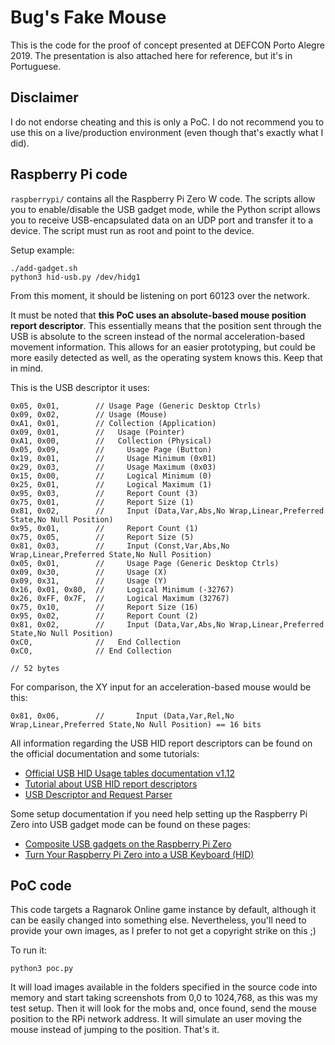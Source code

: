 # Bug's Fake Mouse

This is the code for the proof of concept presented at DEFCON Porto Alegre 2019. The presentation is also attached here for reference, but it's in Portuguese.

## Disclaimer

I do not endorse cheating and this is only a PoC. I do not recommend you to use this on a live/production environment (even though that's exactly what I did).

## Raspberry Pi code

`raspberrypi/` contains all the Raspberry Pi Zero W code. The scripts allow you to enable/disable the USB gadget mode, while the Python script allows you to receive USB-encapsulated data on an UDP port and transfer it to a device. The script must run as root and point to the device.

Setup example:

```
./add-gadget.sh
python3 hid-usb.py /dev/hidg1
```

From this moment, it should be listening on port 60123 over the network.

It must be noted that **this PoC uses an absolute-based mouse position report descriptor**. This essentially means that the position sent through the USB is absolute to the screen instead of the normal acceleration-based movement information. This allows for an easier prototyping, but could be more easily detected as well, as the operating system knows this. Keep that in mind.

This is the USB descriptor it uses:

```
0x05, 0x01,        // Usage Page (Generic Desktop Ctrls)
0x09, 0x02,        // Usage (Mouse)
0xA1, 0x01,        // Collection (Application)
0x09, 0x01,        //   Usage (Pointer)
0xA1, 0x00,        //   Collection (Physical)
0x05, 0x09,        //     Usage Page (Button)
0x19, 0x01,        //     Usage Minimum (0x01)
0x29, 0x03,        //     Usage Maximum (0x03)
0x15, 0x00,        //     Logical Minimum (0)
0x25, 0x01,        //     Logical Maximum (1)
0x95, 0x03,        //     Report Count (3)
0x75, 0x01,        //     Report Size (1)
0x81, 0x02,        //     Input (Data,Var,Abs,No Wrap,Linear,Preferred State,No Null Position)
0x95, 0x01,        //     Report Count (1)
0x75, 0x05,        //     Report Size (5)
0x81, 0x03,        //     Input (Const,Var,Abs,No Wrap,Linear,Preferred State,No Null Position)
0x05, 0x01,        //     Usage Page (Generic Desktop Ctrls)
0x09, 0x30,        //     Usage (X)
0x09, 0x31,        //     Usage (Y)
0x16, 0x01, 0x80,  //     Logical Minimum (-32767)
0x26, 0xFF, 0x7F,  //     Logical Maximum (32767)
0x75, 0x10,        //     Report Size (16)
0x95, 0x02,        //     Report Count (2)
0x81, 0x02,        //     Input (Data,Var,Abs,No Wrap,Linear,Preferred State,No Null Position)
0xC0,              //   End Collection
0xC0,              // End Collection

// 52 bytes
```

For comparison, the XY input for an acceleration-based mouse would be this:

```
0x81, 0x06,        //     	Input (Data,Var,Rel,No Wrap,Linear,Preferred State,No Null Position) == 16 bits
```

All information regarding the USB HID report descriptors can be found on the official documentation and some tutorials:

* [Official USB HID Usage tables documentation v1.12](https://www.usb.org/sites/default/files/documents/hut1_12v2.pdf)
* [Tutorial about USB HID report descriptors](https://eleccelerator.com/tutorial-about-usb-hid-report-descriptors/)
* [USB Descriptor and Request Parser](https://eleccelerator.com/usbdescreqparser/)

Some setup documentation if you need help setting up the Raspberry Pi Zero into USB gadget mode can be found on these pages:

* [Composite USB gadgets on the Raspberry Pi Zero](http://www.isticktoit.net/?p=1383)
* [Turn Your Raspberry Pi Zero into a USB Keyboard (HID)](https://randomnerdtutorials.com/raspberry-pi-zero-usb-keyboard-hid/)

## PoC code

This code targets a Ragnarok Online game instance by default, although it can be easily changed into something else. Nevertheless, you'll need to provide your own images, as I prefer to not get a copyright strike on this ;)

To run it:

```
python3 poc.py
```

It will load images available in the folders specified in the source code into memory and start taking screenshots from 0,0 to 1024,768, as this was my test setup. Then it will look for the mobs and, once found, send the mouse position to the RPi network address. It will simulate an user moving the mouse instead of jumping to the position. That's it.
